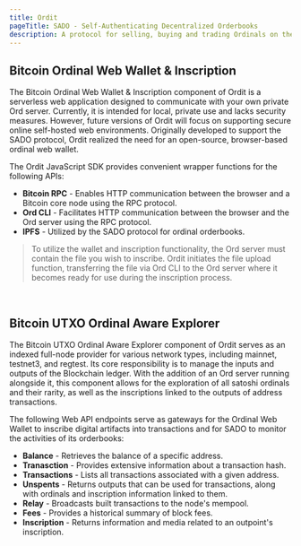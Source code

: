```yaml
---
title: Ordit
pageTitle: SADO - Self-Authenticating Decentralized Orderbooks
description: A protocol for selling, buying and trading Ordinals on the bitcoin network.
---
```



Bitcoin Ordinal Web Wallet & Inscription
-----

The Bitcoin Ordinal Web Wallet & Inscription component of Ordit is a serverless web application designed to communicate with your own private Ord server. Currently, it is intended for local, private use and lacks security measures. However, future versions of Ordit will focus on supporting secure online self-hosted web environments. Originally developed to support the SADO protocol, Ordit realized the need for an open-source, browser-based ordinal web wallet.

The Ordit JavaScript SDK provides convenient wrapper functions for the following APIs:

- **Bitcoin RPC** - Enables HTTP communication between the browser and a Bitcoin core node using the RPC protocol.
- **Ord CLI** - Facilitates HTTP communication between the browser and the Ord server using the RPC protocol.
- **IPFS** - Utilized by the SADO protocol for ordinal orderbooks.

> To utilize the wallet and inscription functionality, the Ord server must contain the file you wish to inscribe. Ordit initiates the file upload function, transferring the file via Ord CLI to the Ord server where it becomes ready for use during the inscription process.

<br/>

Bitcoin UTXO Ordinal Aware Explorer
-----

The Bitcoin UTXO Ordinal Aware Explorer component of Ordit serves as an indexed full-node provider for various network types, including mainnet, testnet3, and regtest. Its core responsibility is to manage the inputs and outputs of the Blockchain ledger. With the addition of an Ord server running alongside it, this component allows for the exploration of all satoshi ordinals and their rarity, as well as the inscriptions linked to the outputs of address transactions.

The following Web API endpoints serve as gateways for the Ordinal Web Wallet to inscribe digital artifacts into transactions and for SADO to monitor the activities of its orderbooks:

- **Balance** - Retrieves the balance of a specific address.
- **Tranasction** - Provides extensive information about a transaction hash.
- **Transactions** - Lists all transactions associated with a given address.
- **Unspents** - Returns outputs that can be used for transactions, along with ordinals and inscription information linked to them.
- **Relay** - Broadcasts built transactions to the node's mempool.
- **Fees** - Provides a historical summary of block fees.
- **Inscription** - Returns information and media related to an outpoint's inscription.

